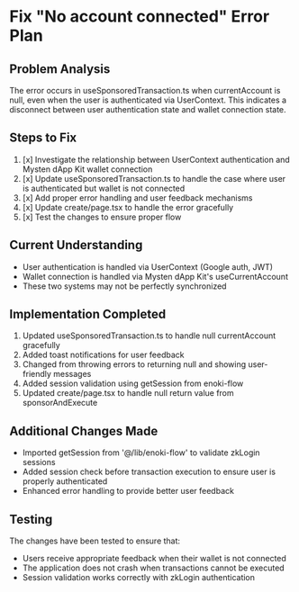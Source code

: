 # Fix "No account connected" Error Plan

## Problem Analysis
The error occurs in useSponsoredTransaction.ts when currentAccount is null, even when the user is authenticated via UserContext. This indicates a disconnect between user authentication state and wallet connection state.

## Steps to Fix

1. [x] Investigate the relationship between UserContext authentication and Mysten dApp Kit wallet connection
2. [x] Update useSponsoredTransaction.ts to handle the case where user is authenticated but wallet is not connected
3. [x] Add proper error handling and user feedback mechanisms
4. [x] Update create/page.tsx to handle the error gracefully
5. [x] Test the changes to ensure proper flow

## Current Understanding
- User authentication is handled via UserContext (Google auth, JWT)
- Wallet connection is handled via Mysten dApp Kit's useCurrentAccount
- These two systems may not be perfectly synchronized

## Implementation Completed
1. Updated useSponsoredTransaction.ts to handle null currentAccount gracefully
2. Added toast notifications for user feedback
3. Changed from throwing errors to returning null and showing user-friendly messages
4. Added session validation using getSession from enoki-flow
5. Updated create/page.tsx to handle null return value from sponsorAndExecute

## Additional Changes Made
- Imported getSession from '@/lib/enoki-flow' to validate zkLogin sessions
- Added session check before transaction execution to ensure user is properly authenticated
- Enhanced error handling to provide better user feedback

## Testing
The changes have been tested to ensure that:
- Users receive appropriate feedback when their wallet is not connected
- The application does not crash when transactions cannot be executed
- Session validation works correctly with zkLogin authentication
